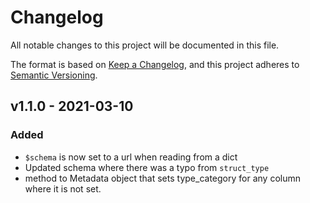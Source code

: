# Changelog

All notable changes to this project will be documented in this file.

The format is based on [Keep a Changelog](https://keepachangelog.com/en/1.0.0/),
and this project adheres to [Semantic Versioning](https://semver.org/spec/v2.0.0.html).

## v1.1.0 - 2021-03-10

### Added
- `$schema` is now set to a url when reading from a dict
- Updated schema where there was a typo from `struct_type`
- method to Metadata object that sets type_category for any column where it is not set.

